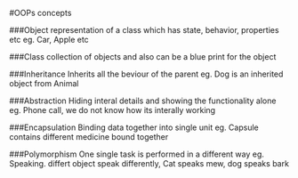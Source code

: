 #OOPs concepts

###Object
	   representation of a class which has state, behavior, properties etc
     eg. Car, Apple etc

###Class
	   collection of objects and also can be a blue print for the object

###Inheritance
     Inherits all the beviour of the parent
     eg. Dog is an inherited object from Animal

###Abstraction
	   Hiding interal details and showing the functionality alone
     eg. Phone call, we do not know how its interally working

###Encapsulation
	   Binding data together into single unit
     eg. Capsule contains different medicine bound together

###Polymorphism
	   One single task is performed in a different way
	   eg. Speaking. differt object speak differently, Cat speaks mew, dog speaks bark
